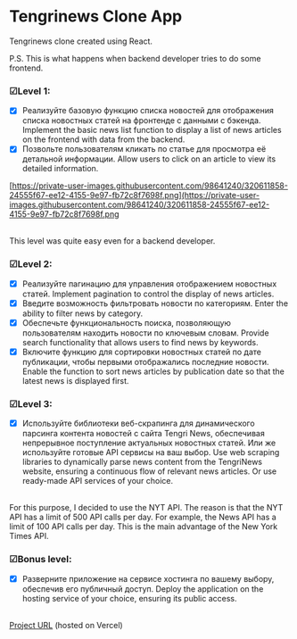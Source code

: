 
# Tengrinews Clone App

Tengrinews clone created using React.

P.S. This is what happens when backend developer tries to do some frontend.

### &#9745;Level 1:

- [x]  Реализуйте базовую функцию списка новостей для отображения списка новостных статей на фронтенде с данными с бэкенда.
Implement the basic news list function to display a list of news articles on the frontend with data from the backend.
- [x] Позвольте пользователям кликать по статье для просмотра её детальной информации.
Allow users to click on an article to view its detailed information.

[https://private-user-images.githubusercontent.com/98641240/320611858-24555f67-ee12-4155-9e97-fb72c8f7698f.png](https://private-user-images.githubusercontent.com/98641240/320611858-24555f67-ee12-4155-9e97-fb72c8f7698f.png

\
This level was quite easy even for a backend developer.

### &#9745;Level 2: 

- [x]  Реализуйте пагинацию для управления отображением новостных статей.
Implement pagination to control the display of news articles.
- [x]  Введите возможность фильтровать новости по категориям.
Enter the ability to filter news by category.
- [x]  Обеспечьте функциональность поиска, позволяющую пользователям находить новости по ключевым словам.
Provide search functionality that allows users to find news by keywords.
- [x]  Включите функцию для сортировки новостных статей по дате публикации, чтобы первыми отображались последние новости.
Enable the function to sort news articles by publication date so that the latest news is displayed first.

### &#9745;Level 3:

- [x]  Используйте библиотеки веб-скрапинга для динамического парсинга контента новостей с сайта Tengri News, обеспечивая непрерывное поступление актуальных новостных статей. Или же используйте готовые API сервисы на ваш выбор.
Use web scraping libraries to dynamically parse news content from the TengriNews website, ensuring a continuous flow of relevant news articles. Or use ready-made API services of your choice.

\
For this purpose, I decided to use the NYT API. The reason is that the NYT API has a limit of 500 API calls per day. For example, the News API has a limit of 100 API calls per day. This is the main advantage of the New York Times API.

### &#9745;Bonus level:

- [x]  Разверните приложение на сервисе хостинга по вашему выбору, обеспечив его публичный доступ.
Deploy the application on the hosting service of your choice, ensuring its public access.

\
[Project URL](https://tengrinews-clone.vercel.app/) (hosted on Vercel)


